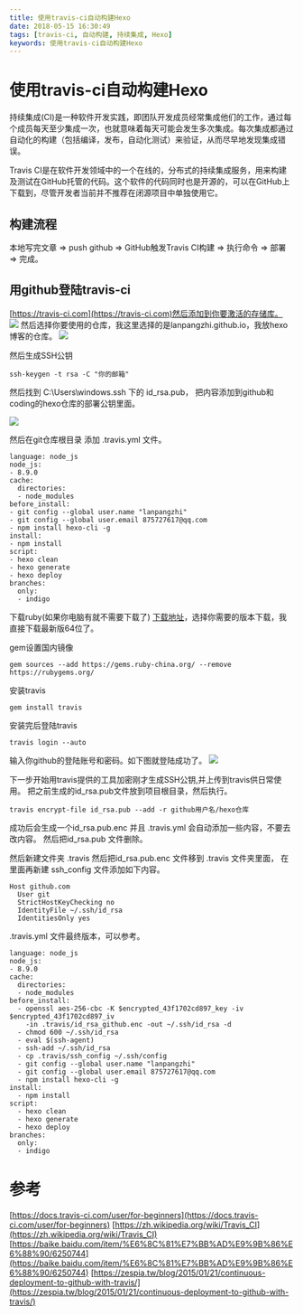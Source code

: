 ```yaml
---
title: 使用travis-ci自动构建Hexo
date: 2018-05-15 16:30:49
tags: [travis-ci, 自动构建, 持续集成, Hexo]
keywords: 使用travis-ci自动构建Hexo
---
```

# 使用travis-ci自动构建Hexo
持续集成(CI)是一种软件开发实践，即团队开发成员经常集成他们的工作，通过每个成员每天至少集成一次，也就意味着每天可能会发生多次集成。每次集成都通过自动化的构建（包括编译，发布，自动化测试）来验证，从而尽早地发现集成错误。
<!--more-->
Travis CI是在软件开发领域中的一个在线的，分布式的持续集成服务，用来构建及测试在GitHub托管的代码。这个软件的代码同时也是开源的，可以在GitHub上下载到，尽管开发者当前并不推荐在闭源项目中单独使用它。

## 构建流程
本地写完文章  =>  push github  =>  GitHub触发Travis CI构建  =>  执行命令  =>  部署  =>   完成。


## 用github登陆travis-ci
[https://travis-ci.com](https://travis-ci.com)然后添加到你要激活的存储库。
![](http://hexo-1252491761.file.myqcloud.com/%E4%BD%BF%E7%94%A8travis-ci%E8%87%AA%E5%8A%A8%E6%9E%84%E5%BB%BAHexo/QQ%E5%9B%BE%E7%89%8720180515180738.png)
然后选择你要使用的仓库，我这里选择的是lanpangzhi.github.io，我放hexo博客的仓库。
![](http://hexo-1252491761.file.myqcloud.com/%E4%BD%BF%E7%94%A8travis-ci%E8%87%AA%E5%8A%A8%E6%9E%84%E5%BB%BAHexo/QQ%E5%9B%BE%E7%89%8720180515180908.png)

然后生成SSH公钥
```
ssh-keygen -t rsa -C "你的邮箱"
```
然后找到 C:\Users\windows\.ssh  下的 id_rsa.pub， 把内容添加到github和coding的hexo仓库的部署公钥里面。

![](http://hexo-1252491761.file.myqcloud.com/%E4%BD%BF%E7%94%A8travis-ci%E8%87%AA%E5%8A%A8%E6%9E%84%E5%BB%BAHexo/QQ%E5%9B%BE%E7%89%8720180516144704.png)

然后在git仓库根目录 添加 .travis.yml 文件。
```
language: node_js
node_js:
- 8.9.0
cache:
  directories:
  - node_modules
before_install:
- git config --global user.name "lanpangzhi"
- git config --global user.email 875727617@qq.com
- npm install hexo-cli -g
install:
- npm install
script:
- hexo clean
- hexo generate
- hexo deploy
branches:
  only:
  - indigo
```

下载ruby(如果你电脑有就不需要下载了)
[下载地址](https://rubyinstaller.org/downloads/)，选择你需要的版本下载，我直接下载最新版64位了。

gem设置国内镜像
```
gem sources --add https://gems.ruby-china.org/ --remove https://rubygems.org/
```
安装travis  
```   
gem install travis
```
安装完后登陆travis
```
travis login --auto
```
输入你github的登陆账号和密码。如下图就登陆成功了。
![](http://hexo-1252491761.file.myqcloud.com/%E4%BD%BF%E7%94%A8travis-ci%E8%87%AA%E5%8A%A8%E6%9E%84%E5%BB%BAHexo/QQ%E5%9B%BE%E7%89%8720180516152543.png)

下一步开始用travis提供的工具加密刚才生成SSH公钥,并上传到travis供日常使用。
把之前生成的id_rsa.pub文件放到项目根目录，然后执行。
```
travis encrypt-file id_rsa.pub --add -r github用户名/hexo仓库
```
成功后会生成一个id_rsa.pub.enc 并且 .travis.yml 会自动添加一些内容，不要去改内容。 然后把id_rsa.pub 文件删除。

然后新建文件夹 .travis 然后把id_rsa.pub.enc 文件移到 .travis 文件夹里面， 在里面再新建  ssh_config 文件添加如下内容。
```
Host github.com
  User git
  StrictHostKeyChecking no
  IdentityFile ~/.ssh/id_rsa
  IdentitiesOnly yes
```

.travis.yml 文件最终版本，可以参考。
```
language: node_js
node_js:
- 8.9.0
cache:
  directories:
  - node_modules
before_install:
  - openssl aes-256-cbc -K $encrypted_43f1702cd897_key -iv $encrypted_43f1702cd897_iv
    -in .travis/id_rsa_github.enc -out ~/.ssh/id_rsa -d
  - chmod 600 ~/.ssh/id_rsa
  - eval $(ssh-agent)
  - ssh-add ~/.ssh/id_rsa
  - cp .travis/ssh_config ~/.ssh/config
  - git config --global user.name "lanpangzhi"
  - git config --global user.email 875727617@qq.com
  - npm install hexo-cli -g
install:
  - npm install
script:
  - hexo clean
  - hexo generate
  - hexo deploy
branches:
  only:
  - indigo
```

# 参考
[https://docs.travis-ci.com/user/for-beginners](https://docs.travis-ci.com/user/for-beginners)
[https://zh.wikipedia.org/wiki/Travis_CI](https://zh.wikipedia.org/wiki/Travis_CI)
[https://baike.baidu.com/item/%E6%8C%81%E7%BB%AD%E9%9B%86%E6%88%90/6250744](https://baike.baidu.com/item/%E6%8C%81%E7%BB%AD%E9%9B%86%E6%88%90/6250744)
[https://zespia.tw/blog/2015/01/21/continuous-deployment-to-github-with-travis/](https://zespia.tw/blog/2015/01/21/continuous-deployment-to-github-with-travis/)